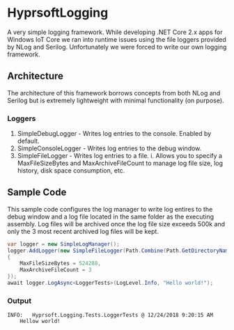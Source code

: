 # HyprsoftLogging
A very simple logging framework.  While developing .NET Core 2.x apps for Windows IoT Core we ran into runtime issues using the file loggers provided by NLog and Serilog.  Unfortunately we were forced to write our own logging framework.

## Architecture
The architecture of this framework borrows concepts from both NLog and Serilog but is extremely lightweight with minimal functionality (on purpose).

### Loggers
1. SimpleDebugLogger - Writes log entries to the console.  Enabled by default.
2. SimpleConsoleLogger - Writes log entries to the debug window.
3. SimpleFileLogger - Writes log entries to a file.
   i. Allows you to specify a MaxFileSizeBytes and MaxArchiveFileCount to manage log file size, log history, disk space consumption, etc.

## Sample Code
This sample code configures the log manager to write log entires to the debug window and a log file located in the same folder as the executing assembly.  Log files will be archived once the log file size exceeds 500k and only the 3 most recent archived log files will be kept.
```csharp
var logger = new SimpleLogManager();
logger.AddLogger(new SimpleFileLogger(Path.Combine(Path.GetDirectoryName(Assembly.GetExecutingAssembly().Location), "myapp-log.log"))
{
	MaxFileSizeBytes = 524288,
	MaxArchiveFileCount = 3
});
await logger.LogAsync<LoggerTests>(LogLevel.Info, "Hello world!");
```

### Output
```
INFO:	Hyprsoft.Logging.Tests.LoggerTests @ 12/24/2018 9:20:15 AM
	Hellow world!
```